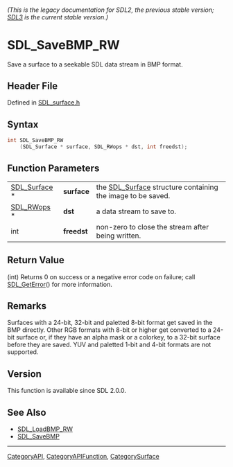 ###### (This is the legacy documentation for SDL2, the previous stable version; [SDL3](https://wiki.libsdl.org/SDL3/) is the current stable version.)
# SDL_SaveBMP_RW

Save a surface to a seekable SDL data stream in BMP format.

## Header File

Defined in [SDL_surface.h](https://github.com/libsdl-org/SDL/blob/SDL2/include/SDL_surface.h)

## Syntax

```c
int SDL_SaveBMP_RW
    (SDL_Surface * surface, SDL_RWops * dst, int freedst);
```

## Function Parameters

|                              |             |                                                                            |
| ---------------------------- | ----------- | -------------------------------------------------------------------------- |
| [SDL_Surface](SDL_Surface) * | **surface** | the [SDL_Surface](SDL_Surface) structure containing the image to be saved. |
| [SDL_RWops](SDL_RWops) *     | **dst**     | a data stream to save to.                                                  |
| int                          | **freedst** | non-zero to close the stream after being written.                          |

## Return Value

(int) Returns 0 on success or a negative error code on failure; call
[SDL_GetError](SDL_GetError)() for more information.

## Remarks

Surfaces with a 24-bit, 32-bit and paletted 8-bit format get saved in the
BMP directly. Other RGB formats with 8-bit or higher get converted to a
24-bit surface or, if they have an alpha mask or a colorkey, to a 32-bit
surface before they are saved. YUV and paletted 1-bit and 4-bit formats are
not supported.

## Version

This function is available since SDL 2.0.0.

## See Also

- [SDL_LoadBMP_RW](SDL_LoadBMP_RW)
- [SDL_SaveBMP](SDL_SaveBMP)

----
[CategoryAPI](CategoryAPI), [CategoryAPIFunction](CategoryAPIFunction), [CategorySurface](CategorySurface)

